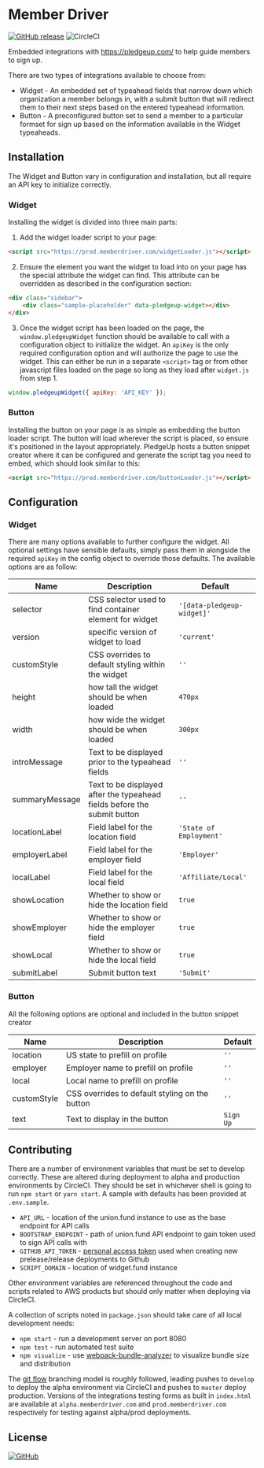 # Member Driver

[![GitHub release](https://img.shields.io/github/release/PoliOpsLLC/widget.fund.svg)](https://github.com/PoliOpsLLC/widget.fund/releases) ![CircleCI](https://circleci.com/gh/PoliOpsLLC/widget.fund.svg?style=shield&circle-token=106f63f42cbc6494a70c56d603c40dbfba8cdb0c)

Embedded integrations with https://pledgeup.com/ to help guide members to sign up.

There are two types of integrations available to choose from:

 * Widget - An embedded set of typeahead fields that narrow down which organization a member belongs in, with a submit button that will redirect them to their next steps based on the entered typeahead information.
 * Button - A preconfigured button set to send a member to a particular formset for sign up based on the information available in the Widget typeaheads.

## Installation

The Widget and Button vary in configuration and installation, but all require an API key to initialize correctly.

### Widget

Installing the widget is divided into three main parts:

 1. Add the widget loader script to your page:

```html
<script src="https://prod.memberdriver.com/widgetLoader.js"></script>
```

 2. Ensure the element you want the widget to load into on your page has the special attribute the widget can find. This attribute can be overridden as described in the configuration section:

 ```html
 <div class="sidebar">
     <div class="sample-placeholder" data-pledgeup-widget></div>
 </div>
 ```

 3. Once the widget script has been loaded on the page, the `window.pledgeupWidget` function should be available to call with a configuration object to initialize the widget. An `apiKey` is the only required configuration option and will authorize the page to use the widget. This can either be run in a separate `<script>` tag or from other javascript files loaded on the page so long as they load after `widget.js` from step 1.

```javascript
window.pledgeupWidget({ apiKey: 'API_KEY' });
```

### Button

Installing the button on your page is as simple as embedding the button loader script. The button will load wherever the script is placed, so ensure it's positioned in the layout appropriately. PledgeUp hosts a button snippet creator where it can be configured and generate the script tag you need to embed, which should look similar to this:

```html
<script src="https://prod.memberdriver.com/buttonLoader.js"></script>
```

## Configuration

### Widget

There are many options available to further configure the widget. All optional settings have sensible defaults, simply pass them in alongside the required `apiKey` in the config object to override those defaults. The available options are as follow:

| Name | Description | Default |
| --- | --- | --- |
| selector | CSS selector used to find container element for widget | `'[data-pledgeup-widget]'` |
| version | specific version of widget to load | `'current'` |
| customStyle | CSS overrides to default styling within the widget | `''` |
| height | how tall the widget should be when loaded | `470px` |
| width | how wide the widget should be when loaded | `300px` |
| introMessage | Text to be displayed prior to the typeahead fields | `''` |
| summaryMessage | Text to be displayed after the typeahead fields before the submit button | `''` |
| locationLabel | Field label for the location field | `'State of Employment'` |
| employerLabel | Field label for the employer field | `'Employer'` |
| localLabel | Field label for the local field | `'Affiliate/Local'` |
| showLocation | Whether to show or hide the location field | `true` |
| showEmployer | Whether to show or hide the employer field | `true` |
| showLocal | Whether to show or hide the local field | `true` |
| submitLabel | Submit button text | `'Submit'` |

### Button

All the following options are optional and included in the button snippet creator

| Name | Description | Default |
| --- | --- | --- |
| location | US state to prefill on profile | `''` |
| employer | Employer name to prefill on profile | `''` |
| local | Local name to prefill on profile | `''` |
| customStyle | CSS overrides to default styling on the button | `''` |
| text | Text to display in the button | `Sign Up` |

## Contributing

There are a number of environment variables that must be set to develop correctly. These are altered during deployment to alpha and production environments by CircleCI. They should be set in whichever shell is going to run `npm start` or `yarn start`. A sample with defaults has been provided at `.env.sample`.

 * `API_URL` - location of the union.fund instance to use as the base endpoint for API calls
 * `BOOTSTRAP_ENDPOINT` - path of union.fund API endpoint to gain token used to sign API calls with
 * `GITHUB_API_TOKEN` - [personal access token](https://help.github.com/en/articles/creating-a-personal-access-token-for-the-command-line) used when creating new prelease/release deployments to Github
 * `SCRIPT_DOMAIN` - location of widget.fund instance

Other environment variables are referenced throughout the code and scripts related to AWS products but should only matter when deploying via CircleCI.

A collection of scripts noted in `package.json` should take care of all local development needs:

 * `npm start` - run a development server on port 8080
 * `npm test` - run automated test suite
 * `npm visualize` - use [webpack-bundle-analyzer](https://github.com/webpack-contrib/webpack-bundle-analyzer) to visualize bundle size and distribution

The [git flow](https://nvie.com/posts/a-successful-git-branching-model/) branching model is roughly followed, leading pushes to `develop` to deploy the alpha environment via CircleCI and pushes to `master` deploy production. Versions of the integrations testing forms as built in `index.html` are available at `alpha.memberdriver.com` and `prod.memberdriver.com` respectively for testing against alpha/prod deployments.

## License

[![GitHub](https://img.shields.io/github/license/mashape/apistatus.svg)](https://mit-license.org/)
